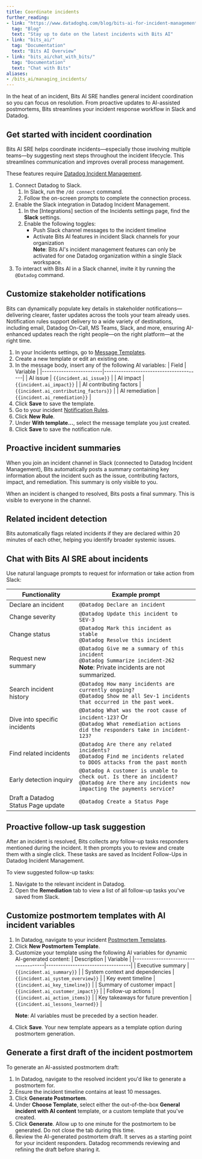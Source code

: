 ```yaml
---
title: Coordinate incidents
further_reading:
- link: "https://www.datadoghq.com/blog/bits-ai-for-incident-management/"
  tag: "Blog"
  text: "Stay up to date on the latest incidents with Bits AI"
- link: "bits_ai/"
  tag: "Documentation"
  text: "Bits AI Overview"
- link: "bits_ai/chat_with_bits/"
  tag: "Documentation"
  text: "Chat with Bits"
aliases:
- /bits_ai/managing_incidents/
---
```


In the heat of an incident, Bits AI SRE handles general incident coordination so you can focus on resolution. From proactive updates to AI-assisted postmortems, Bits streamlines your incident response workflow in Slack and Datadog.

## Get started with incident coordination

Bits AI SRE helps coordinate incidents—especially those involving multiple teams—by suggesting next steps throughout the incident lifecycle. This streamlines communication and improves overall process management.

<div class="alert alert-info">These features require <a href="/service_management/incident_management/">Datadog Incident Management</a>.</div>

1. Connect Datadog to Slack.
   1. In Slack, run the `/dd connect` command.
   1. Follow the on-screen prompts to complete the connection process. 
1. Enable the Slack integration in Datadog Incident Management.
   1. In the [Integrations] section of the Incidents settings page, find the **Slack** settings.
   1. Enable the following toggles:
      - Push Slack channel messages to the incident timeline
      - Activate Bits AI features in incident Slack channels for your organization<br />
      **Note**: Bits AI's incident management features can only be activated for one Datadog organization within a single Slack workspace.
1. To interact with Bits AI in a Slack channel, invite it by running the `@Datadog` command.

## Customize stakeholder notifications 

Bits can dynamically populate key details in stakeholder notifications—delivering clearer, faster updates across the tools your team already uses. Notification rules support delivery to a wide variety of destinations, including email, Datadog On-Call, MS Teams, Slack, and more, ensuring AI-enhanced updates reach the right people—on the right platform—at the right time.

1. In your Incidents settings, go to [Message Templates][1].
1. Create a new template or edit an existing one.
1. In the message body, insert any of the following AI variables:
   | Field                   | Variable                               |
   |-------------------------|----------------------------------------|
   | AI issue                | `{{incident.ai_issue}}`                |
   | AI impact               | `{{incident.ai_impact}}`               |
   | AI contributing factors | `{{incident.ai_contributing_factors}}` |
   | AI remediation          | `{{incident.ai_remediation}}`          |
1. Click **Save** to save the template.
1. Go to your incident [Notification Rules][2].
1. Click **New Rule**.
1. Under **With template...**, select the message template you just created.
1. Click **Save** to save the notification rule.

## Proactive incident summaries

When you join an incident channel in Slack (connected to Datadog Incident Management), Bits automatically posts a summary containing key information about the incident such as the issue, contributing factors, impact, and remediation. This summary is only visible to you. 

When an incident is changed to resolved, Bits posts a final summary. This is visible to everyone in the channel.

## Related incident detection

Bits automatically flags related incidents if they are declared within 20 minutes of each other, helping you identify broader systemic issues. 

## Chat with Bits AI SRE about incidents

Use natural language prompts to request for information or take action from Slack:

| Functionality                      | Example prompt                                                                                                                                  |
|------------------------------------|-------------------------------------------------------------------------------------------------------------------------------------------------|
| Declare an incident                | `@Datadog Declare an incident`                                                                                                                  |
| Change severity                    | `@Datadog Update this incident to SEV-3`                                                                                                        |
| Change status                      | `@Datadog Mark this incident as stable`<br />`@Datadog Resolve this incident`                                                                   |
| Request new summary                | `@Datadog Give me a summary of this incident`<br />`@Datadog Summarize incident-262`<br />**Note**: Private incidents are not summarized.       |
| Search incident history            | `@Datadog How many incidents are currently ongoing?`<br />`@Datadog Show me all Sev-1 incidents that occurred in the past week.`                |
| Dive into specific incidents       | `@Datadog What was the root cause of incident-123?` Or<br />`@Datadog What remediation actions did the responders take in incident-123?`        |
| Find related incidents             | `@Datadog Are there any related incidents?`<br />`@Datadog Find me incidents related to DDOS attacks from the past month`                       |
| Early detection inquiry            | `@Datadog A customer is unable to check out. Is there an incident?`<br />`@Datadog Are there any incidents now impacting the payments service?` |
| Draft a Datadog Status Page update | `@Datadog Create a Status Page`                                                                                                                 |

## Proactive follow-up task suggestion

After an incident is resolved, Bits collects any follow-up tasks responders mentioned during the incident. It then prompts you to review and create them with a single click. These tasks are saved as Incident Follow-Ups in Datadog Incident Management.

To view suggested follow-up tasks:
1. Navigate to the relevant incident in Datadog.
1. Open the **Remediation** tab to view a list of all follow-up tasks you've saved from Slack.

## Customize postmortem templates with AI incident variables

1. In Datadog, navigate to your incident [Postmortem Templates][3].
1. Click **New Postmortem Template**.
1. Customize your template using the following AI variables for dynamic AI-generated content:
   | Description                         | Variable                          |
   |-------------------------------------|-----------------------------------|
   | Executive summary                   | `{{incident.ai_summary}}`         |
   | System context and dependencies     | `{{incident.ai_system_overview}}` |
   | Key event timeline                  | `{{incident.ai_key_timeline}}`    |
   | Summary of customer impact          | `{{incident.ai_customer_impact}}` |
   | Follow-up actions                   | `{{incident.ai_action_items}}`    |
   | Key takeaways for future prevention | `{{incident.ai_lessons_learned}}` |
   <p><strong>Note</strong>: AI variables must be preceded by a section header.</p>
1. Click **Save**. Your new template appears as a template option during postmortem generation.

## Generate a first draft of the incident postmortem

To generate an AI-assisted postmortem draft:
1. In Datadog, navigate to the resolved incident you'd like to generate a postmortem for.
1. Ensure the incident timeline contains at least 10 messages.
1. Click **Generate Postmortem**.
1. Under **Choose Template**, select either the out-of-the-box **General incident with AI content** template, or a custom template that you've created.
1. Click **Generate**. Allow up to one minute for the postmortem to be generated. Do not close the tab during this time.
1. Review the AI-generated postmortem draft. It serves as a starting point for your incident responders. Datadog recommends reviewing and refining the draft before sharing it.

[1]: https://app.datadoghq.com/incidents/settings?section=message-templates
[2]: https://app.datadoghq.com/incidents/settings?section=notification-rules
[3]: https://app.datadoghq.com/incidents/settings?section=postmortem-templates
[4]: https://app.datadoghq.com/incidents/settings?section=integrations